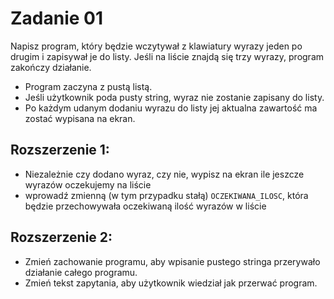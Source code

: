 # Zadanie 01

Napisz program, który będzie wczytywał z klawiatury wyrazy jeden po drugim i zapisywał je do listy. Jeśli na liście
znajdą się trzy wyrazy, program zakończy działanie.

- Program zaczyna z pustą listą.
- Jeśli użytkownik poda pusty string, wyraz nie zostanie zapisany do listy.
- Po każdym udanym dodaniu wyrazu do listy jej aktualna zawartość ma zostać wypisana na ekran.

## Rozszerzenie 1:

- Niezależnie czy dodano wyraz, czy nie, wypisz na ekran ile jeszcze wyrazów oczekujemy na liście
- wprowadź zmienną (w tym przypadku stałą) `OCZEKIWANA_ILOSC`, która będzie przechowywała oczekiwaną ilość wyrazów w
  liście

## Rozszerzenie 2:

- Zmień zachowanie programu, aby wpisanie pustego stringa przerywało działanie całego programu.
- Zmień tekst zapytania, aby użytkownik wiedział jak przerwać program. 
